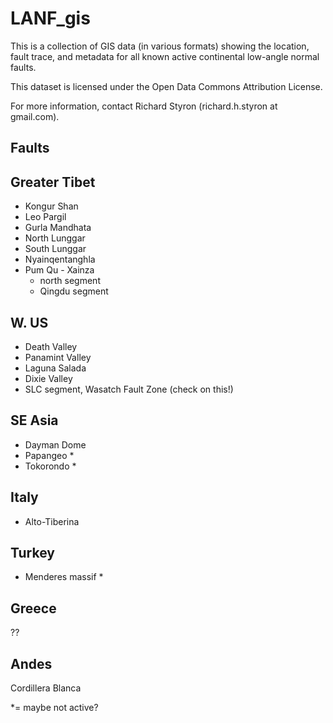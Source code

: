 LANF_gis
========

This is a collection of GIS data (in various formats) showing the location,
fault trace, and metadata for all known active continental low-angle normal 
faults.

This dataset is licensed under the Open Data Commons Attribution License.

For more information, contact Richard Styron (richard.h.styron at gmail.com).

## Faults

Greater Tibet
------
- Kongur Shan
- Leo Pargil
- Gurla Mandhata
- North Lunggar
- South Lunggar
- Nyainqentanghla
- Pum Qu - Xainza
  - north segment
  - Qingdu segment


W. US
-----
- Death Valley
- Panamint Valley
- Laguna Salada
- Dixie Valley
- SLC segment, Wasatch Fault Zone (check on this!)

SE Asia
-------
- Dayman Dome
- Papangeo *
- Tokorondo *



Italy
-----
- Alto-Tiberina
 

Turkey
------
- Menderes massif *

Greece
-------
??

Andes
------
Cordillera Blanca

*= maybe not active?
